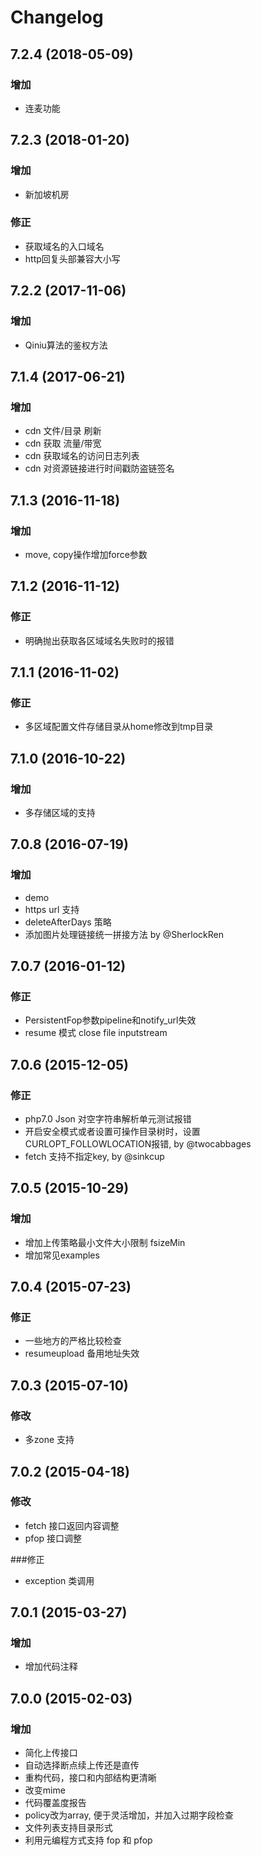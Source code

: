 # Changelog

## 7.2.4 (2018-05-09)
### 增加
* 连麦功能

## 7.2.3 (2018-01-20)
### 增加
* 新加坡机房
### 修正
* 获取域名的入口域名
* http回复头部兼容大小写

## 7.2.2 (2017-11-06)
### 增加
* Qiniu算法的鉴权方法

## 7.1.4 (2017-06-21)
### 增加
* cdn 文件/目录 刷新
* cdn 获取 流量/带宽 
* cdn 获取域名的访问日志列表
* cdn 对资源链接进行时间戳防盗链签名

## 7.1.3 (2016-11-18)
### 增加
* move, copy操作增加force参数

## 7.1.2 (2016-11-12)
### 修正
* 明确抛出获取各区域域名失败时的报错

## 7.1.1 (2016-11-02)
### 修正
* 多区域配置文件存储目录从home修改到tmp目录


## 7.1.0 (2016-10-22)
### 增加
* 多存储区域的支持

## 7.0.8 (2016-07-19)
### 增加
* demo
* https url 支持
* deleteAfterDays 策略
* 添加图片处理链接统一拼接方法 by @SherlockRen

## 7.0.7 (2016-01-12)
### 修正
* PersistentFop参数pipeline和notify_url失效
* resume 模式 close file inputstream

## 7.0.6 (2015-12-05)
### 修正
* php7.0 Json 对空字符串解析单元测试报错
* 开启安全模式或者设置可操作目录树时，设置CURLOPT_FOLLOWLOCATION报错, by @twocabbages
* fetch 支持不指定key, by @sinkcup

## 7.0.5 (2015-10-29)
### 增加
* 增加上传策略最小文件大小限制 fsizeMin
* 增加常见examples

## 7.0.4 (2015-07-23)
### 修正
* 一些地方的严格比较检查
* resumeupload 备用地址失效

## 7.0.3 (2015-07-10)
### 修改
* 多zone 支持

## 7.0.2 (2015-04-18)
### 修改
* fetch 接口返回内容调整
* pfop 接口调整

###修正
* exception 类调用

## 7.0.1 (2015-03-27)
### 增加
* 增加代码注释

## 7.0.0 (2015-02-03)

### 增加
* 简化上传接口
* 自动选择断点续上传还是直传
* 重构代码，接口和内部结构更清晰
* 改变mime
* 代码覆盖度报告
* policy改为array, 便于灵活增加，并加入过期字段检查
* 文件列表支持目录形式
* 利用元编程方式支持 fop 和 pfop
